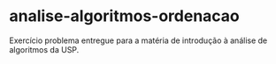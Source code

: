 # analise-algoritmos-ordenacao
Exercício problema entregue para a matéria de introdução à análise de algoritmos da USP.
